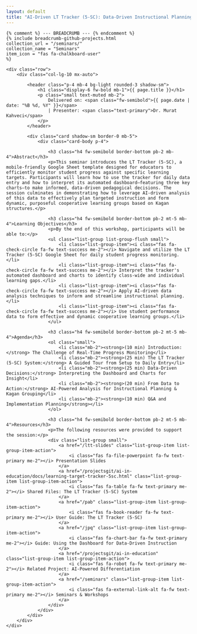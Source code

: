 ```yaml
---
layout: default
title: "AI-Driven LT Tracker (5-SC): Data-Driven Instructional Planning"
---
```


<div class="container my-5">

    {% comment %} --- BREADCRUMB --- {% endcomment %}
    {% include breadcrumb-github-projects.html
    collection_url = "/seminars/"
    collection_name = "Seminars"
    item_icon = "fas fa-chalkboard-user"
    %}

    <div class="row">
        <div class="col-lg-10 mx-auto">

            <header class="p-4 mb-4 bg-light rounded-3 shadow-sm">
                <h1 class="display-6 fw-bold mb-1">{{ page.title }}</h1>
                <p class="small text-muted mb-2">
                    Delivered on: <span class="fw-semibold">{{ page.date | date: "%B %d, %Y" }}</span>
                    | Presenter: <span class="text-primary">Dr. Murat Kahveci</span>
                </p>
            </header>
            
            <div class="card shadow-sm border-0 mb-5">
                <div class="card-body p-4">

                    <h3 class="h4 fw-semibold border-bottom pb-2 mb-4">Abstract</h3>
                    <p>This seminar introduces the LT Tracker (5-SC), a mobile-friendly Google Sheet template designed for educators to efficiently monitor student progress against specific learning targets. Participants will learn how to use the tracker for daily data entry and how to interpret its automated dashboard—featuring three key charts—to make informed, data-driven pedagogical decisions. The session culminates in demonstrating how to leverage AI-driven analysis of this data to effectively plan targeted instruction and form dynamic, purposeful cooperative learning groups based on Kagan structures.</p>

                    <h3 class="h4 fw-semibold border-bottom pb-2 mt-5 mb-4">Learning Objectives</h3>
                    <p>By the end of this workshop, participants will be able to:</p>
                    <ul class="list-group list-group-flush small">
                        <li class="list-group-item"><i class="fas fa-check-circle fa-fw text-success me-2"></i> Navigate and utilize the LT Tracker (5-SC) Google Sheet for daily student progress monitoring.</li>
                        <li class="list-group-item"><i class="fas fa-check-circle fa-fw text-success me-2"></i> Interpret the tracker's automated dashboard and charts to identify class-wide and individual learning gaps.</li>
                        <li class="list-group-item"><i class="fas fa-check-circle fa-fw text-success me-2"></i> Apply AI-driven data analysis techniques to inform and streamline instructional planning.</li>
                        <li class="list-group-item"><i class="fas fa-check-circle fa-fw text-success me-2"></i> Use student performance data to form effective and dynamic cooperative learning groups.</li>
                    </ul>

                    <h3 class="h4 fw-semibold border-bottom pb-2 mt-5 mb-4">Agenda</h3>
                    <ol class="small">
                        <li class="mb-2"><strong>(10 min) Introduction:</strong> The Challenge of Real-Time Progress Monitoring</li>
                        <li class="mb-2"><strong>(25 min) The LT Tracker (5-SC) System:</strong> A Guided Tour from Setup to Daily Entry</li>
                        <li class="mb-2"><strong>(25 min) Data-Driven Decisions:</strong> Interpreting the Dashboard and Charts for Insight</li>
                        <li class="mb-2"><strong>(20 min) From Data to Action:</strong> AI-Powered Analysis for Instructional Planning & Kagan Grouping</li>
                        <li class="mb-2"><strong>(10 min) Q&A and Implementation Planning</strong></li>
                    </ol>

                    <h3 class="h4 fw-semibold border-bottom pb-2 mt-5 mb-4">Resources</h3>
                    <p>The following resources were provided to support the session:</p>
                    <div class="list-group small">
                        <a href="/ltt-slides" class="list-group-item list-group-item-action">
                            <i class="fas fa-file-powerpoint fa-fw text-primary me-2"></i> Presentation Slides
                        </a>
                        <a href="/projectsgit/ai-in-education/docs/learning-target-tracker-5sc.html" class="list-group-item list-group-item-action">
                            <i class="fas fa-table fa-fw text-primary me-2"></i> Shared Files: The LT Tracker (5-SC) System
                        </a>
                        <a href="/pab" class="list-group-item list-group-item-action">
                            <i class="fas fa-book-reader fa-fw text-primary me-2"></i> User Guide: The LT Tracker (5-SC)
                        </a>
                        <a href="/jpq" class="list-group-item list-group-item-action">
                            <i class="fas fa-chart-bar fa-fw text-primary me-2"></i> Guide: Using the Dashboard for Data-Driven Instruction
                        </a>
                        <a href="/projectsgit/ai-in-education" class="list-group-item list-group-item-action">
                            <i class="fas fa-robot fa-fw text-primary me-2"></i> Related Project: AI-Powered Differentiation
                        </a>
                        <a href="/seminars" class="list-group-item list-group-item-action">
                            <i class="fas fa-external-link-alt fa-fw text-primary me-2"></i> Seminars & Workshops
                        </a>
                    </div>
                </div>
            </div>
        </div>
    </div>
</div>